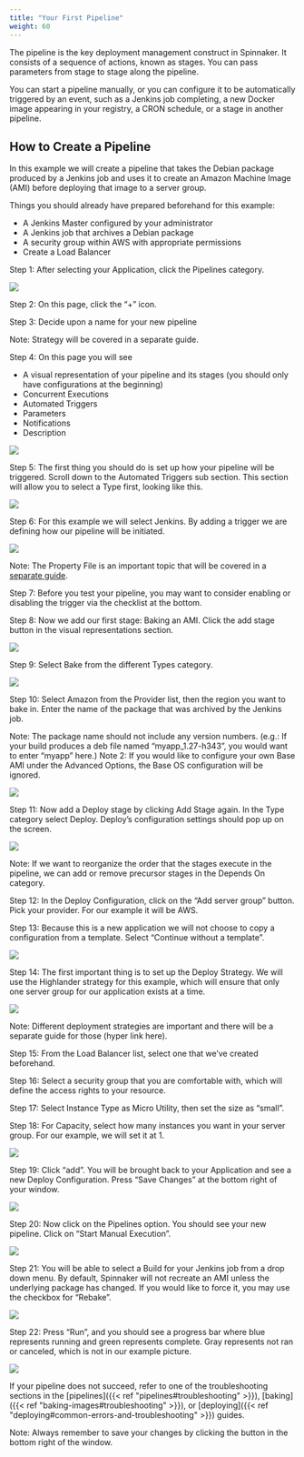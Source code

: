 ```yaml
---
title: "Your First Pipeline"
weight: 60
---
```


The pipeline is the key deployment management construct in Spinnaker. It consists of a sequence of actions, known as stages. You can pass parameters from stage to stage along the pipeline.

You can start a pipeline manually, or you can configure it to be automatically triggered by an event, such as a Jenkins job completing, a new Docker image appearing in your registry, a CRON schedule, or a stage in another pipeline.

## How to Create a Pipeline

In this example we will create a pipeline that takes the Debian package produced by a Jenkins job and uses it to create an Amazon Machine Image (AMI) before deploying that image to a server group.


Things you should already have prepared beforehand for this example:

- A Jenkins Master configured by your administrator
- A Jenkins job that archives a Debian package
- A security group within AWS with appropriate permissions
- Create a Load Balancer

Step 1: After selecting your Application, click the Pipelines category.

![](/images/Image-2017-03-24-at-3.42.34-PM.png)

Step 2: On this page, click the “+” icon.


Step 3: Decide upon a name for your new pipeline

Note: Strategy will be covered in a separate guide.

Step 4: On this page you will see

- A visual representation of your pipeline and its stages (you should only have configurations at the beginning)
- Concurrent Executions
- Automated Triggers
- Parameters
- Notifications
- Description

![](/images/Image-2017-03-24-at-3.45.55-PM.png)

Step 5: The first thing you should do is set up how your pipeline will be triggered. Scroll down to the Automated Triggers sub section. This section will allow you to select a Type first, looking like this.

![](/images/Image-2017-03-24-at-3.49.39-PM.png)

Step 6: For this example we will select Jenkins. By adding a trigger we are defining how our pipeline will be initiated.

![](/images/Image-2017-03-24-at-3.50.27-PM.png)

Note: The Property File is an important topic that will be covered in a [separate guide](https://docs.armory.io/user-guides/working-with-jenkins/#property-file).

Step 7: Before you test your pipeline, you may want to consider enabling or disabling the trigger via the checklist at the bottom.

Step 8: Now we add our first stage: Baking an AMI. Click the add stage button in the visual representations section.

![](/images/Image-2017-03-24-at-4.19.38-PM.png)

Step 9: Select Bake from the different Types category.

![](/images/Image-2017-03-24-at-4.20.02-PM.png)

Step 10: Select Amazon from the Provider list, then the region you want to bake in. Enter the name of the package that was archived by the Jenkins job.

Note: The package name should not include any version numbers. (e.g.: If your build produces a deb file named “myapp_1.27-h343”, you would want to enter “myapp” here.)
Note 2: If you would like to configure your own Base AMI under the Advanced Options, the Base OS configuration will be ignored.

![](/images/Image-2017-03-24-at-4.26.08-PM.png)

Step 11: Now add a Deploy stage by clicking Add Stage again. In the Type category select Deploy. Deploy’s configuration settings should pop up on the screen.

![](/images/Image-2017-03-24-at-4.27.55-PM.png)

Note: If we want to reorganize the order that the stages execute in the pipeline, we can add or remove precursor stages in the Depends On category.

Step 12: In the Deploy Configuration, click on the “Add server group” button. Pick your provider. For our example it will be AWS.

Step 13: Because this is a new application we will not choose to copy a configuration from a template. Select “Continue without a template”.

![](/images/Image-2017-03-24-at-4.32.05-PM.png)

Step 14: The first important thing is to set up the Deploy Strategy. We will use the Highlander strategy for this example, which will ensure that only one server group for our application exists at a time.

![](/images/Image-2017-03-24-at-4.35.23-PM.png)

Note: Different deployment strategies are important and there will be a separate guide for those (hyper link here).

Step 15: From the Load Balancer list, select one that we’ve created beforehand.

Step 16: Select a security group that you are comfortable with, which will define the access rights to your resource.

Step 17: Select Instance Type as Micro Utility, then set the size as “small”.

Step 18: For Capacity, select how many instances you want in your server group. For our example, we will set it at 1.

![](/images/Image-2017-03-24-at-4.39.12-PM.png)

Step 19: Click “add”. You will be brought back to your Application and see a new Deploy Configuration. Press “Save Changes” at the bottom right of your window.

![](/images/Image-2017-03-24-at-4.42.09-PM.png)

Step 20: Now click on the Pipelines option. You should see your new pipeline. Click on “Start Manual Execution”.

![](/images/Image-2017-03-24-at-4.43.15-PM.png)

Step 21: You will be able to select a Build for your Jenkins job from a drop down menu. By default, Spinnaker will not recreate an AMI unless the underlying package has changed. If you would like to force it, you may use the checkbox for “Rebake”.

![](/images/Image-2017-03-24-at-4.44.32-PM.png)

Step 22: Press “Run”, and you should see a progress bar where blue represents running and green represents complete. Gray represents not ran or canceled, which is not in our example picture.

![](/images/Image-2017-03-24-at-4.45.33-PM.png)

If your pipeline does not succeed, refer to one of the troubleshooting sections in the [pipelines]({{< ref "pipelines#troubleshooting" >}}), [baking]({{< ref "baking-images#troubleshooting" >}}), or [deploying]({{< ref "deploying#common-errors-and-troubleshooting" >}}) guides.

Note: Always remember to save your changes by clicking the button in the bottom right of the window.
